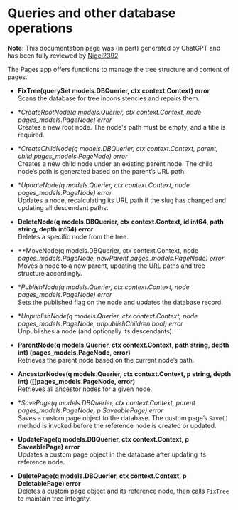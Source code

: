 # Queries and other database operations

**Note**: This documentation page was (in part) generated by ChatGPT and has been fully reviewed by [Nigel2392](github.com/Nigel2392).

The Pages app offers functions to manage the tree structure and content of pages.

- **FixTree(querySet models.DBQuerier, ctx context.Context) error**  
  Scans the database for tree inconsistencies and repairs them.

- **CreateRootNode(q models.Querier, ctx context.Context, node *pages_models.PageNode) error**  
  Creates a new root node. The node's path must be empty, and a title is required.

- **CreateChildNode(q models.DBQuerier, ctx context.Context, parent, child *pages_models.PageNode) error**  
  Creates a new child node under an existing parent node. The child node’s path is generated based on the parent’s URL path.

- **UpdateNode(q models.Querier, ctx context.Context, node *pages_models.PageNode) error**  
  Updates a node, recalculating its URL path if the slug has changed and updating all descendant paths.

- **DeleteNode(q models.DBQuerier, ctx context.Context, id int64, path string, depth int64) error**  
  Deletes a specific node from the tree.

- **MoveNode(q models.DBQuerier, ctx context.Context, node *pages_models.PageNode, newParent *pages_models.PageNode) error**  
  Moves a node to a new parent, updating the URL paths and tree structure accordingly.

- **PublishNode(q models.Querier, ctx context.Context, node *pages_models.PageNode) error**  
  Sets the published flag on the node and updates the database record.

- **UnpublishNode(q models.Querier, ctx context.Context, node *pages_models.PageNode, unpublishChildren bool) error**  
  Unpublishes a node (and optionally its descendants).

- **ParentNode(q models.Querier, ctx context.Context, path string, depth int) (pages_models.PageNode, error)**  
  Retrieves the parent node based on the current node’s path.

- **AncestorNodes(q models.Querier, ctx context.Context, p string, depth int) ([]pages_models.PageNode, error)**  
  Retrieves all ancestor nodes for a given node.

- **SavePage(q models.DBQuerier, ctx context.Context, parent *pages_models.PageNode, p SaveablePage) error**  
  Saves a custom page object to the database. The custom page’s `Save()` method is invoked before the reference node is created or updated.

- **UpdatePage(q models.DBQuerier, ctx context.Context, p SaveablePage) error**  
  Updates a custom page object in the database after updating its reference node.

- **DeletePage(q models.DBQuerier, ctx context.Context, p DeletablePage) error**  
  Deletes a custom page object and its reference node, then calls `FixTree` to maintain tree integrity.
